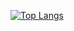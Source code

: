 [![Top Langs](https://github-readme-stats.vercel.app/api/top-langs/?username=whitehackerh)](https://github.com/anuraghazra/github-readme-stats)

<!--
**whitehackerh/whitehackerh** is a ✨ _special_ ✨ repository because its `README.md` (this file) appears on your GitHub profile.

Here are some ideas to get you started:

- 🔭 I’m currently working on ...
- 🌱 I’m currently learning ...
- 👯 I’m looking to collaborate on ...
- 🤔 I’m looking for help with ...
- 💬 Ask me about ...
- 📫 How to reach me: ...
- 😄 Pronouns: ...
- ⚡ Fun fact: ...
-->
